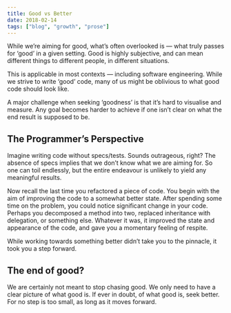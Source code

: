 ```yaml
---
title: Good vs Better
date: 2018-02-14
tags: ["blog", "growth", "prose"]
---
```


While we’re aiming for good, what’s often overlooked is — what truly passes for ‘good’ in a given setting. Good is highly subjective, and can mean different things to different people, in different situations.

This is applicable in most contexts — including software engineering. While we strive to write ‘good’ code, many of us might be oblivious to what good code should look like.

A major challenge when seeking ‘goodness’ is that it’s hard to visualise and measure. Any goal becomes harder to achieve if one isn’t clear on what the end result is supposed to be.

## The Programmer’s Perspective

Imagine writing code without specs/tests. Sounds outrageous, right? The absence of specs implies that we don’t know what we are aiming for. So one can toil endlessly, but the entire endeavour is unlikely to yield any meaningful results.

Now recall the last time you refactored a piece of code. You begin with the aim of improving the code to a somewhat better state. After spending some time on the problem, you could notice significant change in your code. Perhaps you decomposed a method into two, replaced inheritance with delegation, or something else. Whatever it was, it improved the state and appearance of the code, and gave you a momentary feeling of respite.

While working towards something better didn’t take you to the pinnacle, it took you a step forward.

## The end of good?

We are certainly not meant to stop chasing good. We only need to have a clear picture of what good is. If ever in doubt, of what good is, seek better. For no step is too small, as long as it moves forward.
